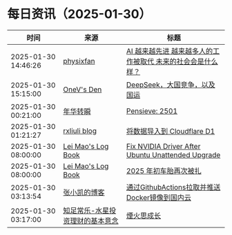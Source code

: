 ﻿# 每日资讯（2025-01-30）

|时间|来源|标题|
|---|---|---|
|2025-01-30 14:46:26|[physixfan](https://www.physixfan.com/feed/)|[AI 越来越先进 越来越多人的工作被取代 未来的社会会是什么样？](https://www.physixfan.com/ai-yuelaiyuexianjin-yuelaiyueduorendegongzuobeiqudai-weilaideshehuihuishishenmeyang/)|
|2025-01-30 15:15:00|[OneV's Den](http://onevcat.com/atom.xml)|[DeepSeek，大国竞争，以及国运](https://onevcat.com/2025/01/deepseek-ai/)|
|2025-01-30 00:21:00|[年华转瞬](https://blog.xiaket.org/feed.xml)|[Pensieve: 2501](https://xiaket.github.io/2025/pensieve-2501.html)|
|2025-01-30 01:21:27|[rxliuli blog](https://blog.rxliuli.com/atom.xml)|[将数据导入到 Cloudflare D1](https://blog.rxliuli.com/p/c0fd3afbe1784fc38267caab8316c3a5/)|
|2025-01-30 08:00:00|[Lei Mao's Log Book](https://leimao.github.io/atom.xml)|[Fix NVIDIA Driver After Ubuntu Unattended Upgrade](https://leimao.github.io/blog/Fix-NVIDIA-Driver-After-Ubuntu-Unattended-Upgrade/)|
|2025-01-30 08:00:00|[Lei Mao's Log Book](https://leimao.github.io/atom.xml)|[2025 年初车胎再次被扎](https://leimao.github.io/essay/2025%E5%B9%B4%E5%88%9D%E8%BD%A6%E8%83%8E%E5%86%8D%E6%AC%A1%E8%A2%AB%E6%89%8E/)|
|2025-01-30 03:13:54|[张小凯的博客](https://jasonkayzk.github.io/atom.xml)|[通过GithubActions拉取并推送Docker镜像到国内云](https://jasonkayzk.github.io/2025/01/30/%E9%80%9A%E8%BF%87GithubActions%E6%8B%89%E5%8F%96%E5%B9%B6%E6%8E%A8%E9%80%81Docker%E9%95%9C%E5%83%8F%E5%88%B0%E5%9B%BD%E5%86%85%E4%BA%91/)|
|2025-01-30 03:17:00|[知足常乐-水星投资理财的基本意念](http://mercurychong.blogspot.com/feeds/posts/default)|[煙火思成长](http://mercurychong.blogspot.com/2025/01/blog-post_29.html)|
